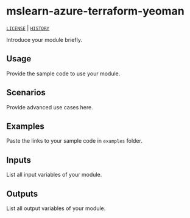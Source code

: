 # mslearn-azure-terraform-yeoman

[`LICENSE`](./LICENSE) | [`HISTORY`](./HISTORY.md)

Introduce your module briefly.

## Usage

Provide the sample code to use your module.

## Scenarios

Provide advanced use cases here.

## Examples

Paste the links to your sample code in `examples` folder.

## Inputs

List all input variables of your module.

## Outputs

List all output variables of your module.
